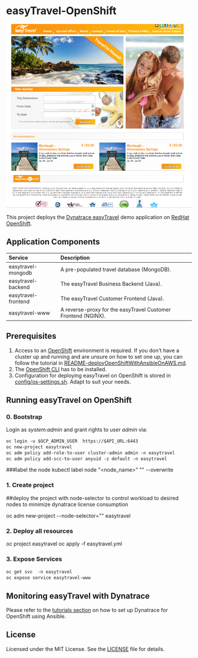 # easyTravel-OpenShift

![easyTravel Logo](https://github.com/holylai830830/easyTravel-OpenShift/blob/master/screen.png)

This project deploys the [Dynatrace easyTravel](https://community.dynatrace.com/community/display/DL/Demo+Applications+-+easyTravel) demo application on [RedHat OpenShift](https://www.openshift.com).

## Application Components

| Service             | Description
|:--------------------|:-----------
| easytravel-mongodb  | A pre-populated travel database (MongoDB).
| easytravel-backend  | The easyTravel Business Backend (Java).
| easytravel-frontend | The easyTravel Customer Frontend (Java).
| easytravel-www      | A reverse-proxy for the easyTravel Customer Frontend (NGINX).

## Prerequisites

1. Access to an [OpenShift](https://www.openshift.com) environment is required. If you don't have a cluster up and running and are unsure on how to set one up, you can follow the tutorial in [README-deployOpenShiftWithAnsibleOnAWS.md](https://github.com/dynatrace-innovationlab/easyTravel-OpenShift/blob/master/README-deployOpenShiftOnAwsWithAnsible.md).
2. The [OpenShift CLI](https://docs.openshift.org/latest/cli_reference/get_started_cli.html) has to be installed.
3. Configuration for deploying easyTravel on OpenShift is stored in [config/os-settings.sh](https://github.com/dynatrace-innovationlab/easyTravel-OpenShift/blob/master/config/os-settings.sh). Adapt to suit your needs.

## Running easyTravel on OpenShift

### 0. Bootstrap

Login as *system:admin* and grant rights to user *admin* via:

```
oc login -u $OCP_ADMIN_USER  https://$API_URL:6443
oc new-project easytravel
oc adm policy add-role-to-user cluster-admin admin -n easytravel
oc adm policy add-scc-to-user anyuid -z default -n easytravel
```

###label the node
kubectl label node "<node_name>" "<label>" --overwrite

### 1. Create project 

##deploy the project with node-selector to control workload to desired nodes to minimize dynatrace license consumption 

oc adm new-project --node-selector="<label>"  easytravel

### 2. Deploy all resources 
oc project easytravel
oc apply -f easytravel.yml

### 3. Expose Services

```
oc get svc  -n easytravel
oc expose service easytravel-www
```


## Monitoring easyTravel with Dynatrace

Please refer to the [tutorials section](https://github.com/dynatrace-innovationlab/easyTravel-OpenShift/tree/master/tutorials/) on how to set up Dynatrace for OpenShift using Ansible.

## License

Licensed under the MIT License. See the [LICENSE](https://github.com/dynatrace-innovationlab/easyTravel-OpenShift/blob/master/LICENSE) file for details.
